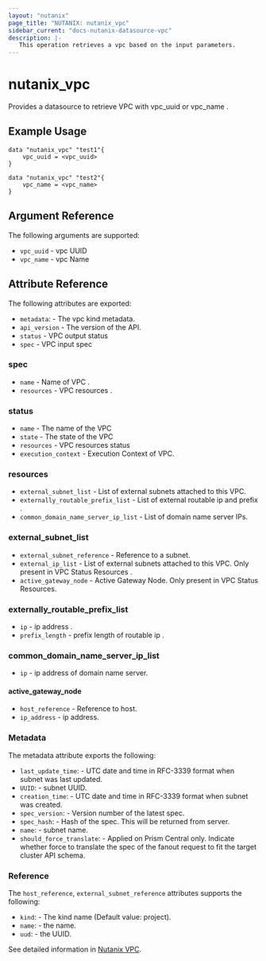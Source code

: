 ```yaml
---
layout: "nutanix"
page_title: "NUTANIX: nutanix_vpc"
sidebar_current: "docs-nutanix-datasource-vpc"
description: |-
   This operation retrieves a vpc based on the input parameters.
---
```


# nutanix_vpc

Provides a datasource to retrieve VPC with vpc_uuid or vpc_name .

## Example Usage

```hcl
data "nutanix_vpc" "test1"{
    vpc_uuid = <vpc_uuid>
}

data "nutanix_vpc" "test2"{
    vpc_name = <vpc_name>
}
```

## Argument Reference

The following arguments are supported:

* `vpc_uuid` - vpc UUID
* `vpc_name` - vpc Name

## Attribute Reference

The following attributes are exported:

* `metadata`: - The vpc kind metadata.
* `api_version` - The version of the API.
* `status` - VPC output status
* `spec` - VPC input spec


### spec

* `name` - Name of VPC .
* `resources` - VPC resources .

### status

* `name` - The name of the VPC
* `state` - The state of the VPC
* `resources` - VPC resources status
* `execution_context` - Execution Context of VPC. 

### resources

* `external_subnet_list` - List of external subnets attached to this VPC.
* `externally_routable_prefix_list` - List of external routable ip and prefix . 
* `common_domain_name_server_ip_list` - List of domain name server IPs. 

### external_subnet_list

* `external_subnet_reference` - Reference to a subnet. 
* `external_ip_list` - List of external subnets attached to this VPC. Only present in VPC Status Resources .
* `active_gateway_node` - Active Gateway Node. Only present in VPC Status Resources. 

### externally_routable_prefix_list

* `ip` - ip address . 
* `prefix_length` - prefix length of routable ip .

### common_domain_name_server_ip_list

* `ip` - ip address of domain name server. 

#### active_gateway_node

* `host_reference` - Reference to host.
* `ip_address` - ip address. 

### Metadata

The metadata attribute exports the following:

* `last_update_time`: - UTC date and time in RFC-3339 format when subnet was last updated.
* `UUID`: - subnet UUID.
* `creation_time`: - UTC date and time in RFC-3339 format when subnet was created.
* `spec_version`: - Version number of the latest spec.
* `spec_hash`: - Hash of the spec. This will be returned from server.
* `name`: - subnet name.
* `should_force_translate`: - Applied on Prism Central only. Indicate whether force to translate the spec of the fanout request to fit the target cluster API schema.

### Reference

The `host_reference`, `external_subnet_reference`  attributes supports the following:

* `kind`: - The kind name (Default value: project).
* `name`: - the name.
* `uud`: - the UUID.

See detailed information in [Nutanix VPC](https://www.nutanix.dev/api_references/prism-central-v3/#/1f75cfa326e6c-get-a-existing-vpc).